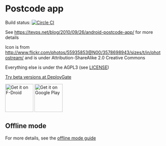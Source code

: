 # Postcode app

Build status: [![Circle CI](https://circleci.com/gh/palfrey/postcode/tree/master.svg?style=svg)](https://circleci.com/gh/palfrey/postcode/tree/master)

See https://tevps.net/blog/2010/09/26/android-postcode-app/ for more details

Icon is from http://www.flickr.com/photos/55935853@N00/3578698943/sizes/t/in/photostream/ and is under Attribution-ShareAlike 2.0 Creative Commons

Everything else is under the AGPL3 (see [LICENSE](LICENSE))

[Try beta versions at DeployGate](https://deploygate.com/distributions/fc678589a532654d2f7c925f91c896c8c7c3e3db)

[<img src="https://f-droid.org/badge/get-it-on.png"
      alt="Get it on F-Droid"
      height="90">](https://f-droid.org/packages/net.tevp.postcode/)
[<img src="https://play.google.com/intl/en_us/badges/images/generic/en-play-badge.png"
      alt="Get it on Google Play"
      height="90">](https://play.google.com/store/apps/details?id=net.tevp.postcode)

## Offline mode

For more details, see the [offline mode guide](offline/README.md)
